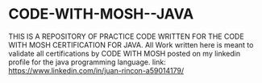 # CODE-WITH-MOSH--JAVA
THIS IS A REPOSITORY OF PRACTICE CODE WRITTEN FOR THE CODE WITH MOSH CERTIFICATION FOR JAVA.
All Work written here is meant to validate all certifications by CODE WITH MOSH posted on my linkedin profile for the java programming language.
link: https://www.linkedin.com/in/juan-rincon-a59014179/

